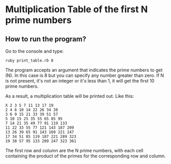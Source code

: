 # Multiplication Table of the first N prime numbers

## How to run the program?
Go to the console and type:
```
ruby print_table.rb 8
```

The program accepts an argument that indicates the prime numbers to get (N).
In this case is 8 but you can specify any number greater than zero.
If N is not present, it's not an integer or it's less than 1, it will get the first
10 prime numbers.

As a result, a multiplication table will be printed out. Like this:
```
X 2 3 5 7 11 13 17 19  
2 4 6 10 14 22 26 34 38  
3 6 9 15 21 33 39 51 57  
5 10 15 25 35 55 65 85 95  
7 14 21 35 49 77 91 119 133  
11 22 33 55 77 121 143 187 209  
13 26 39 65 91 143 169 221 247  
17 34 51 85 119 187 221 289 323  
19 38 57 95 133 209 247 323 361  
```

The first row and column are the N prime numbers, with each cell containing
the product of the primes for the corresponding row and column.
